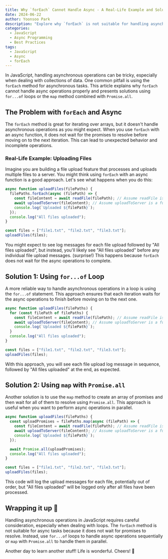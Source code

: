 ```yaml
---
title: Why `forEach` Cannot Handle Async - A Real-Life Example and Solutions
date: 2024-06-22
author: Yoonsoo Park
description: "Explore why `forEach` is not suitable for handling asynchronous operations and discover how to use `for...of` loops or `map` with `Promise.all` for effective async handling in JavaScript."
categories:
  - JavaScript
  - Async Programming
  - Best Practices
tags:
  - JavaScript
  - Async
  - forEach
---
```


In JavaScript, handling asynchronous operations can be tricky, especially when dealing with collections of data. One common pitfall is using the `forEach` method for asynchronous tasks. This article explains why `forEach` cannot handle async operations properly and presents solutions using `for...of` loops or the `map` method combined with `Promise.all`.

## The Problem with `forEach` and Async

The `forEach` method is great for iterating over arrays, but it doesn't handle asynchronous operations as you might expect. When you use `forEach` with an async function, it does not wait for the promises to resolve before moving on to the next iteration. This can lead to unexpected behavior and incomplete operations.

### Real-Life Example: Uploading Files

Imagine you are building a file upload feature that processes and uploads multiple files to a server. You might think using `forEach` with an async function is a good approach. Let's see what happens when you do this:

```javascript
async function uploadFiles(filePaths) {
  filePaths.forEach(async (filePath) => {
    const fileContent = await readFile(filePath); // Assume readFile is a function that reads file content
    await uploadToServer(fileContent); // Assume uploadToServer is a function that uploads the file content
    console.log(`Uploaded ${filePath}`);
  });
  console.log("All files uploaded");
}

const files = ["file1.txt", "file2.txt", "file3.txt"];
uploadFiles(files);
```

You might expect to see log messages for each file upload followed by "All files uploaded", but instead, you'll likely see "All files uploaded" before any individual file upload messages. (surprise!) This happens because `forEach` does not wait for the async operations to complete.

## Solution 1: Using `for...of` Loop

A more reliable way to handle asynchronous operations in a loop is using the `for...of` statement. This approach ensures that each iteration waits for the async operations to finish before moving on to the next one.

```javascript
async function uploadFiles(filePaths) {
  for (const filePath of filePaths) {
    const fileContent = await readFile(filePath); // Assume readFile is a function that reads file content
    await uploadToServer(fileContent); // Assume uploadToServer is a function that uploads the file content
    console.log(`Uploaded ${filePath}`);
  }
  console.log("All files uploaded");
}

const files = ["file1.txt", "file2.txt", "file3.txt"];
uploadFiles(files);
```

With this approach, you will see each file upload log message in sequence, followed by "All files uploaded" at the end, as expected.

## Solution 2: Using `map` with `Promise.all`

Another solution is to use the `map` method to create an array of promises and then wait for all of them to resolve using `Promise.all`. This approach is useful when you want to perform async operations in parallel.

```javascript
async function uploadFiles(filePaths) {
  const uploadPromises = filePaths.map(async (filePath) => {
    const fileContent = await readFile(filePath); // Assume readFile is a function that reads file content
    await uploadToServer(fileContent); // Assume uploadToServer is a function that uploads the file content
    console.log(`Uploaded ${filePath}`);
  });

  await Promise.all(uploadPromises);
  console.log("All files uploaded");
}

const files = ["file1.txt", "file2.txt", "file3.txt"];
uploadFiles(files);
```

This code will log the upload messages for each file, potentially out of order, but "All files uploaded" will be logged only after all files have been processed.

## Wrapping it up 👏

Handling asynchronous operations in JavaScript requires careful consideration, especially when dealing with loops. The `forEach` method is not suitable for async tasks because it does not wait for promises to resolve. Instead, use `for...of` loops to handle async operations sequentially or `map` with `Promise.all` to handle them in parallel.

Another day to learn another stuff! Life is wonderful.
Cheers! 🍺
